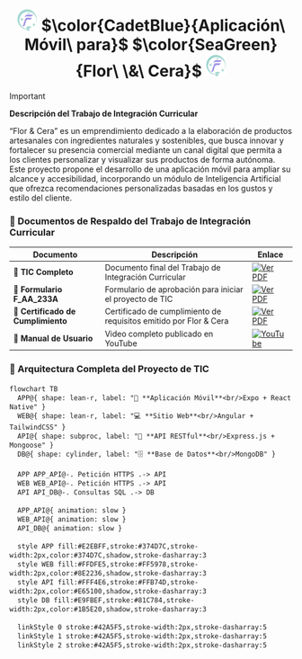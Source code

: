 <h1 align="center">
  <img height="40px" src="/assets/logo.png" alt="Logo">
  $\color{CadetBlue}{Aplicación\ Móvil\ para}$ $\color{SeaGreen}{Flor\ \&\ Cera}$
  <img height="40px" src="/assets/logo.png" alt="Logo">
</h1>

> [!IMPORTANT]
> **Descripción del Trabajo de Integración Curricular**
>
> “Flor & Cera” es un emprendimiento dedicado a la elaboración de productos artesanales con ingredientes naturales y sostenibles,
> que busca innovar y fortalecer su presencia comercial mediante un canal digital que permita a los clientes personalizar y visualizar sus productos de forma autónoma.
> Este proyecto propone el desarrollo de una aplicación móvil para ampliar su alcance y accesibilidad, incorporando un módulo de Inteligencia Artificial
> que ofrezca recomendaciones personalizadas basadas en los gustos y estilo del cliente.

### 💼 Documentos de Respaldo del Trabajo de Integración Curricular

| Documento | Descripción | Enlace |
|-----------|-------------|--------|
| 📄 **TIC Completo** | Documento final del Trabajo de Integración Curricular | [![Ver PDF](https://img.shields.io/badge/Ver_PDF-%23F72015.svg?logo=readme&logoColor=white)](/documents/Trabajo_de_Integración_Curricular.pdf) |
| 📝 **Formulario F_AA_233A** | Formulario de aprobación para iniciar el proyecto de TIC | [![Ver PDF](https://img.shields.io/badge/Ver_PDF-%23F72015.svg?logo=readme&logoColor=white)](/documents/Formulario_AA_233.pdf) |
| 🏢 **Certificado de Cumplimiento** | Certificado de cumplimiento de requisitos emitido por Flor & Cera | [![Ver PDF](https://img.shields.io/badge/Ver_PDF-%23F72015.svg?logo=readme&logoColor=white)](/documents/Certificado_Flor_y_Cera.pdf) |
| 🎥 **Manual de Usuario** | Video completo publicado en YouTube | [![YouTube](https://img.shields.io/badge/YouTube-%23FF0033.svg?logo=YouTube&logoColor=white)](https://www.youtube.com/watch?v=tmhaJpqpyWY&t=5s) |

### 🧩 Arquitectura Completa del Proyecto de TIC

```mermaid
flowchart TB
  APP@{ shape: lean-r, label: "📱 **Aplicación Móvil**<br/>Expo + React Native" }
  WEB@{ shape: lean-r, label: "💻 **Sitio Web**<br/>Angular + TailwindCSS" }
  API@{ shape: subproc, label: "🔗 **API RESTful**<br/>Express.js + Mongoose" }
  DB@{ shape: cylinder, label: "🗄️ **Base de Datos**<br/>MongoDB" }

  APP APP_API@-. Petición HTTPS .-> API
  WEB WEB_API@-. Petición HTTPS .-> API
  API API_DB@-. Consultas SQL .-> DB

  APP_API@{ animation: slow }
  WEB_API@{ animation: slow }
  API_DB@{ animation: slow }

  style APP fill:#E2EBFF,stroke:#374D7C,stroke-width:2px,color:#374D7C,shadow,stroke-dasharray:3
  style WEB fill:#FFDFE5,stroke:#FF5978,stroke-width:2px,color:#8E2236,shadow,stroke-dasharray:3
  style API fill:#FFF4E6,stroke:#FFB74D,stroke-width:2px,color:#E65100,shadow,stroke-dasharray:3
  style DB fill:#E9FBEF,stroke:#81C784,stroke-width:2px,color:#1B5E20,shadow,stroke-dasharray:3

  linkStyle 0 stroke:#42A5F5,stroke-width:2px,stroke-dasharray:5
  linkStyle 1 stroke:#42A5F5,stroke-width:2px,stroke-dasharray:5
  linkStyle 2 stroke:#42A5F5,stroke-width:2px,stroke-dasharray:5
```
